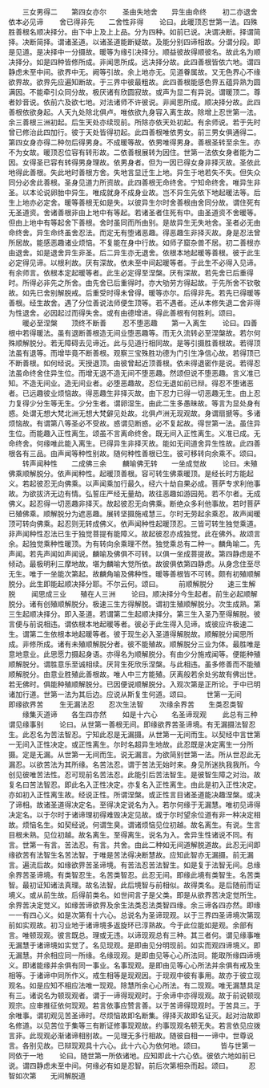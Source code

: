 <!-- { "loadSidebar": true } -->
　　三女男得二　　第四女亦尔
　　圣由失地舍　　异生由命终
　　初二亦退舍　　依本必见谛
　　舍已得非先　　二舍性非得
　　论曰。此暖顶忍世第一法。四殊胜善根名顺决择分。由下中上及上上品。分为四种。如前已说。决谓决断。择谓简择。决断简择。谓诸圣道。以诸圣道能断疑故。及能分别四谛相故。分谓分段。即是见道。是决择中一分摄故。暖等为缘引决择分。顺益彼故得顺彼名。故此名为顺决择分。如是四种皆修所成。非闻思所成。远决择分故。此四善根皆依六地。谓四静虑未至中间。欲界中无。阙等引故。余上地亦无。见道眷属故。又无色界心不缘欲界故。欲界先应遍知断故。于三界中彼最粗故。此四善根能感色界五蕴异熟为圆满因。不能牵引众同分故。极厌诸有欣圆寂故。或声为显二有异说。谓暖顶二。尊者妙音说。依前六及欲七地。对法诸师不许彼说。非闻思所成。顺决择分故。此四善根依欲身起。人天九处除北俱卢。唯依欲九身容入离生故。除增上忍世第一法。余三善根三洲初起。后生天处亦续现前。所除亦依天处初起。有余师说。若于先时曾已修治此四加行。彼于天处皆得初起。此四善根唯依男女。前三男女俱通得二。第四女身亦得二种勿后得男身。不成暖等故。依男唯得男身。善根圣转至余生。亦不为女故。暖顶忍位容有转形故。二依善根展转为因住。世第一法依女身者能为二因。女得圣已容有转得男身理故。依男身者。但为一因已得女身非择灭故。圣依此地得此善根。失此地时善根方舍。失地言显迁生上地。异生于地若失不失。但失众同分必舍此善根。圣身见道力所资故。此四善根无命终舍。宁知命终舍。唯异生非圣。以本论说卵胎中异生。唯成就身不成身业故。岂不异生先依下地起暖法等。后生上地亦必定舍。暖等善根无如是失。以彼异生尔时舍善根由舍同分故。谓住死有无圣道资。舍诸善根非由上地中有等起。若诸圣者住死有中。由圣道资不舍暖等。但由上地中有等起舍下善根。舍时虽同而所由别。是故异生无失地舍。圣者必无由命终舍。异生命终虽舍忍法。而定无有堕诸恶趣。得恶趣生非择灭故。身是忍法曾所居故。能感恶趣诸业烦恼。不复能在身中行故。如师子窟杂兽不居。初二善根亦由退舍。如是退舍异生非圣。后二异生亦无退舍。依根本地起暖等善根。彼于此生必定得见谛。以根利故。厌有深故。依未至中间起暖等者。于此生不必得入见谛。有余师言。依根本定起暖等者。此生必定得至涅槃。厌有深故。若先舍已后重得时。所得必非先之所舍。由先舍已后重得时。亦大劬劳方得起故。于先所舍不钦敬故。如先已舍别解脱戒。后重受时得未曾得。暖等亦尔。后得非先。若先已得暖等善根。经生故舍。遇了分位善说法师便生顶等。若不遇者。还从本修失退二舍非得为性退舍。必因起过而得失舍。或有由德增进。得此善根有何胜利。颂曰。
　　暖必至涅槃　　顶终不断善
　　忍不堕恶趣　　第一入离生
　　论曰。四善根中若得暖法。虽有退断善根造无间业堕恶趣等。而无久流转必至涅槃故。若尔何殊顺解脱分。若无障碍去见谛近。此与见道行相同故。是等引摄胜善根故。若得顶法虽有退等。而增毕竟不断善根。观察三宝殊胜功德为门引生净信心故。若得顶已不断善根。如何经说。天授退顶。由彼曾起近顶善根。依未得退密作是说。若得忍法虽命终舍住异生位。而增无退不造无间不堕恶趣。然颂但说不堕恶趣。言义准已知。不造无间业。造无间业者。必堕恶趣故。忍位无退如前已辩。得忍不堕诸恶者。已远趣彼业烦恼故。得恶趣生非择灭故。由下忍力已得一切恶趣无生。由上忍力复得少分生等无生。少分生者。谓卵湿生。由此二生多愚昧故。等言为显处身有惑。处谓无想大梵北洲无想大梵僻见处故。北俱卢洲无现观故。身谓扇搋等。多诸烦恼故。有谓第八等圣必不受故。惑谓见断惑。必不复起故。得世第一法。虽住异生位。而能趣入正性离生。颂虽不言离命终舍。既无间入正性离生。义准已成。无命终舍。何缘唯此能入离生。已得异生非择灭故。能如无间道舍异生性故。此四善根各有三品。由声闻等种性别故。随何种性善根已生。彼可移转向余乘不。颂曰。
　　转声闻种性　　二成佛三余
　　麟喻佛无转　　一坐成觉故
　　论曰。未殖佛乘顺解脱分。依声闻种性。起暖顶善根。容可转生佛乘暖顶。是经长时方能起义。若起彼忍无向佛乘。以声闻乘加行最久。经六十劫自果必成。菩萨专求利他事故。为欲拔济无边有情。弘誓庄严经无量劫。故往恶趣如游园苑。若不尔者。无成佛义。起忍得一切恶趣非择灭。故起彼忍无向佛乘。断绝众多利他事故。若时菩萨已殖佛乘。顺解脱分为遮恶趣。展转坚摄施戒慧三。尔时无劳起余乘忍。故声闻暖顶可转向佛乘。起忍则无转成佛义。依声闻种性起暖顶忍。三皆可转生独觉乘道。非声闻种性忍法已生于独觉菩提有能障义。故起彼忍亦成独觉。此在佛外。故颂言余。起独觉乘种性暖顶。为有转向余乘理不然。独觉乘总有二种一。麟角喻二。先声闻。若先声闻如声闻说。麟喻及佛俱不可转。以俱一坐成菩提故。第四静虑是不倾动。最极明利三摩地故。堪为麟喻大觉所依。故彼俱依第四静虑。从身念住至尽无生。唯于一坐能次第起。故麟角喻及佛种性。暖等善根皆不可转。颇有初殖顺解脱分。此生即能起顺决择分耶。不尔云何。颂曰。
　　前顺解脱分　　速三生解脱
　　闻思成三业　　殖在人三洲
　　论曰。顺决择分今生起者。前生必起顺解脱分。诸有创殖顺解脱分。极速三生方得解脱。谓初生殖顺解脱分。次生成熟。第三生起顺决择分。即入圣道。若谓第二生起顺决择分。第三生入圣乃至得解脱。彼言便与前说相违。谓依根本地起暖等者。彼必于此生得入见谛。或彼应许极速二生。谓第二生依根本地起暖等者。彼于现生必入圣道得解脱故。顺解脱分闻思所成。非修所成。诸有未殖顺解脱分者。彼不能殖故。顺解脱分三业为体。最胜唯是意地意业。此思愿力摄起身语。亦得名为顺解脱分。有由少分施戒闻等。便能种殖顺解脱分。谓胜意乐至诚相续。厌背生死欣乐涅槃。与此相违。虽多修善而不能殖顺解脱分。由意业胜殖此善根故。唯人中三方能殖。厌离般若余处劣故有佛出世。若无佛时。俱能种殖顺解脱分。已因便说顺解脱分。入观次第是正所论。于中已明诸加行道。世第一法为其后边。应说从斯复生何道。颂曰。
　　世第一无间　　即缘欲界苦
　　生无漏法忍　　忍次生法智
　　次缘余界苦　　生类忍类智
　　缘集灭道谛　　各生四亦然
　　如是十六心　　名圣谛现观
　　此总有三种　　谓见缘事别
　　论曰。从世第一善根无间。即缘欲界苦圣谛境。有无漏摄法智忍生。此忍名为苦法智忍。宁知此忍是无漏摄。从世第一无间而生。以契经中言世第一无间入正性决定。或正性离生。尔时名超异生地故。此忍既是决定离生一分所摄。定是无漏。从世第一无间而生。说无漏言。为欲简别世第一法。所从世忍此无漏忍。以欲苦法为其所缘。名苦法忍。谓于苦法无始时来。身见所迷执我我所。今创见彼唯苦法性。忍可现前名苦法忍。此能引后苦法智生。是彼智生障之对治。故复名曰苦法智忍。即此名入正性决定。亦复名入正性离生。由此是初入正性决定。亦如初入正性离生故。经说正性。所谓涅槃。或正性言目诸圣道能决趣涅槃。或决了谛相。故诸圣道得决定名。至得决定说名为入。若尔何缘于无漏慧。唯初见谛得决定名。以于尔时于诸谛理初得难毁决定见故。或于尔时望余位道有非一种决定相故。烦恼名生。如契经说。何谓生臭。谓诸烦恼见位初越。故名离生。有说。生言目根未熟。见位初越。故名离生。至得离生。说名为入。舍异生性诸说不同。有言。世第一有言。苦法忍。有言。共舍。由此二种如无间道解脱道故。此忍无间即缘欲苦有法智生名苦法智。于唯是苦法得决断慧故。应知此智亦无漏摄。前无漏言。遍流后故。如缘欲界苦圣谛境。有苦法忍苦法智生。如是复于法智无间。总缘余界苦圣谛境。有类智忍生。名苦类智忍。此忍无间。即缘此境有类智生。名苦类智。最初证知诸法真理。故名法智。此后境智与前相似。故得类名。是后随前而证境义。或从前生故。后得前类名。如世间言子是父类。即是从欲界苦决定觉所生。余界苦决定觉义。如缘苦谛欲界及余生法类忍法类智四缘。余三谛各四亦然。即缘一一有四心义。如是次第有十六心。总说名为圣谛现观。以于三界四圣谛境次第现前如实观故。初习业地于诸谛境多返旋环已淳熟故。今于此位能如是观。余部有言。唯顿现观。彼言既总。理或无违。以谛现观总有三种。其三者何。谓见缘事唯无漏慧于诸谛境如实觉了。名见现观。是即由见分明现前。如实而观四谛境义。即无漏慧。并余相应同一所缘。名缘现观。是即由见等心心所法同。能取所缘四谛境义。即诸能缘并余俱有同一事业。名事现观。是即由见等心心所法并余俱有戒及生相等。于诸谛中同所作义。戒生相等是现观因。于现观中彼有事用。故亦于彼立现观名。如是应知不相应法唯一现观。除慧所余心心所法。有二现观。唯无漏慧具足有三。诸说名为顿现观者。谓于一谛得现观时。于余谛中亦得现观。故于前说顿现观宗。应审推征依何现观。若言依事应赞言善。以于苦谛得现观时。于苦具三。于余唯事。谓初观见苦圣谛时。尽烦恼故即名断集。得择灭故即名证灭。起对治故即名修道。以见苦位于集等三有断证修事现观故。约事现观名顿无失。若言依见应拨言非。此现观必渐诸谛相别故。一见理无多行相故。随彼自相一一谛中。世尊说言。各别见故。已辩现观具十六心。此十六心为依何地。颂曰。
　　皆与世第一　　同依于一地
　　论曰。随世第一所依诸地。应知即此十六心依。彼依六地如前已说。谓四静虑未至中间。何缘必有如是忍智。前后次第相杂而起。颂曰。
　　忍智如次第　　无间解脱道
